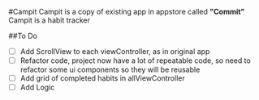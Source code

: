 #Campit
Campit is a copy of existing app in appstore called **"Commit"**
Campit is a habit tracker

##To Do
- [ ] Add ScrollView to each viewController, as in original app
- [ ] Refactor code, project now have a lot of repeatable code, so need to refactor some ui components so they will be reusable
- [ ] Add grid of completed habits in allViewController
- [ ] Add Logic